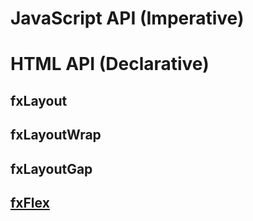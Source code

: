 # JavaScript API (Imperative)

# HTML API (Declarative)

## fxLayout

## fxLayoutWrap

## fxLayoutGap

## [fxFlex](https://github.com/angular/flex-layout/wiki/fxFlex-API)


